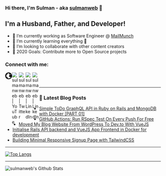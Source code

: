 ### Hi there, I'm Sulman - aka [sulmanweb][website] 👋

## I'm a Husband, Father, and Developer!
- 🔭 I’m currently working as Software Engineer @ [MailMunch](https://www.mailmunch.com)
- 🌱 I’m currently learning everything 🤣
- 👯 I’m looking to collaborate with other content creators
- 🥅 2020 Goals: Contribute more to Open Source projects

### Connect with me:

[<img align="left" alt="sulmanweb.com" width="22px" src="https://raw.githubusercontent.com/iconic/open-iconic/master/svg/globe.svg" />][website]
[<img align="left" alt="sulmanweb | YouTube" width="22px" src="https://cdn.jsdelivr.net/npm/simple-icons@v3/icons/youtube.svg" />][youtube]
[<img align="left" alt="sulmanweb | Twitter" width="22px" src="https://cdn.jsdelivr.net/npm/simple-icons@v3/icons/twitter.svg" />][twitter]
[<img align="left" alt="sulmanweb | LinkedIn" width="22px" src="https://cdn.jsdelivr.net/npm/simple-icons@v3/icons/linkedin.svg" />][linkedin]
[<img align="left" alt="sulmanweb | LinkedIn" width="22px" src="https://cdn.jsdelivr.net/npm/simple-icons@v3/icons/dev-dot-to.svg" />][devto]

<br />
<br />

---

### 📕 Latest Blog Posts
<!-- BLOG-POST-LIST:START -->
- [Simple ToDo GraphQL API in Ruby on Rails and MongoDB with Docker [PART 01]](https://dev.to/sulmanweb/simple-todo-graphql-api-in-ruby-on-rails-and-mongodb-with-docker-part-01-40n7)
- [GitHub Actions: Run RSpec Test On Every Push For Free](https://dev.to/sulmanweb/github-actions-run-rspec-test-on-every-push-for-free-1pb6)
- [Moved My Blog Website From WordPress To Dev.to With VueJS](https://dev.to/sulmanweb/moved-my-blog-website-from-wordpress-to-dev-to-with-vuejs-kdg)
- [Initialise Rails API backend and VueJS App Frontend in Docker for development](https://dev.to/sulmanweb/initialise-rails-api-backend-and-vuejs-app-frontend-in-docker-for-development-3ab2)
- [Building Minimal Responsive Signup Page with TailwindCSS](https://dev.to/sulmanweb/building-minimal-responsive-signup-page-with-tailwindcss-29e9)
<!-- BLOG-POST-LIST:END -->

---

[![Top Langs](https://github-readme-stats.vercel.app/api/top-langs/?username=sulmanweb&layout=compact)](https://github.com/anuraghazra/github-readme-stats)

---

<img align="left" alt="sulmanweb's Github Stats" src="https://github-readme-stats.vercel.app/api?username=sulmanweb&show_icons=true&hide_border=true&count_private=true&include_all_commits=true" />

[website]: https://sulmanweb.com
[twitter]: https://twitter.com/sulmanweb
[youtube]: https://youtube.com/channel/UCNc_lygbfD-7Fff4U5RlI1g
[linkedin]: https://linkedin.com/in/sulmanweb
[devto]: https://dev.to/sulmanweb